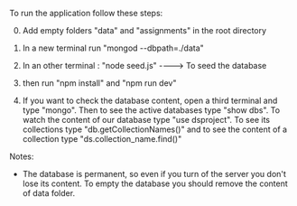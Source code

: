To run the application follow these steps:

0. Add empty folders "data" and "assignments" in the root directory

1. In a new terminal run "mongod --dbpath=./data"

2. In an other terminal : "node seed.js" ----> To seed the database

3. then run "npm install" and "npm run dev"

4. If you want to check the database content, open a third terminal and type "mongo". Then to see the active databases
   type "show dbs".
   To watch the content of our database type "use dsproject". To see its collections type "db.getCollectionNames()" and
   to see the content of a collection type "ds.collection_name.find()"

Notes:
- The database is permanent, so even if you turn of the server you don't lose its content.
  To empty the database you should remove the content of data folder.